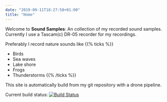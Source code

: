 ```yaml
---
date: "2019-09-11T18:27:58+01:00"
title: "Home"
---
```


Welcome to **Sound Samples**: An collection of my recorded sound samples. Currently I use a Tascam(c) DR-05 recorder for my recordings.

Preferably I record nature sounds like
{{% ticks %}}
* Birds
* Sea waves
* Lake shore
* Frogs
* Thunderstorms
{{% /ticks %}}

This site is automatically build from my git repository with a drone pipeline.

Current build status:
[![Build Status](https://cloud.drone.io/api/badges/noldeni/hugo-sound-recordings/status.svg)](https://cloud.drone.io/noldeni/hugo-sound-recordings)
